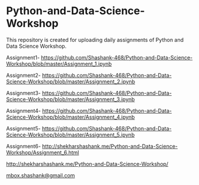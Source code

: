 # Python-and-Data-Science-Workshop

This repository is created for uploading daily assignments of Python and Data Science Workshop. 

Assignment1- https://github.com/Shashank-468/Python-and-Data-Science-Workshop/blob/master/Assignment_1.ipynb


Assignment2- https://github.com/Shashank-468/Python-and-Data-Science-Workshop/blob/master/Assignment_2.ipynb


Assignment3- https://github.com/Shashank-468/Python-and-Data-Science-Workshop/blob/master/Assignment_3.ipynb


Assignment4- https://github.com/Shashank-468/Python-and-Data-Science-Workshop/blob/master/Assignment_4.ipynb


Assignment5- https://github.com/Shashank-468/Python-and-Data-Science-Workshop/blob/master/Assignment_5.ipynb


Assignment6- http://shekharshashank.me/Python-and-Data-Science-Workshop/Assignment_6.html

http://shekharshashank.me/Python-and-Data-Science-Workshop/

mbox.shashank@gmail.com

